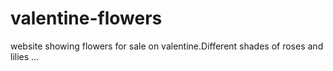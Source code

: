 # valentine-flowers
website showing flowers for sale on valentine.Different shades of roses and lilies ...
